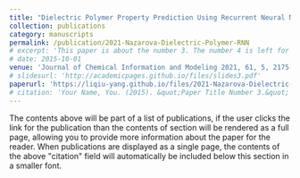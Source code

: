 ```yaml
---
title: "Dielectric Polymer Property Prediction Using Recurrent Neural Networks with Optimizations"
collection: publications
category: manuscripts
permalink: /publication/2021-Nazarova-Dielectric-Polymer-RNN
# excerpt: 'This paper is about the number 3. The number 4 is left for future work.'
# date: 2015-10-01
venue: 'Journal of Chemical Information and Modeling 2021, 61, 5, 2175-2186.'
# slidesurl: 'http://academicpages.github.io/files/slides3.pdf'
paperurl: 'https://liqiu-yang.github.io/files/2021-Nazarova-Dielectric-Polymer-RNN.pdf'
# citation: 'Your Name, You. (2015). &quot;Paper Title Number 3.&quot; <i>Journal 1</i>. 1(3).'
---
```


The contents above will be part of a list of publications, if the user clicks the link for the publication than the contents of section will be rendered as a full page, allowing you to provide more information about the paper for the reader. When publications are displayed as a single page, the contents of the above "citation" field will automatically be included below this section in a smaller font.
